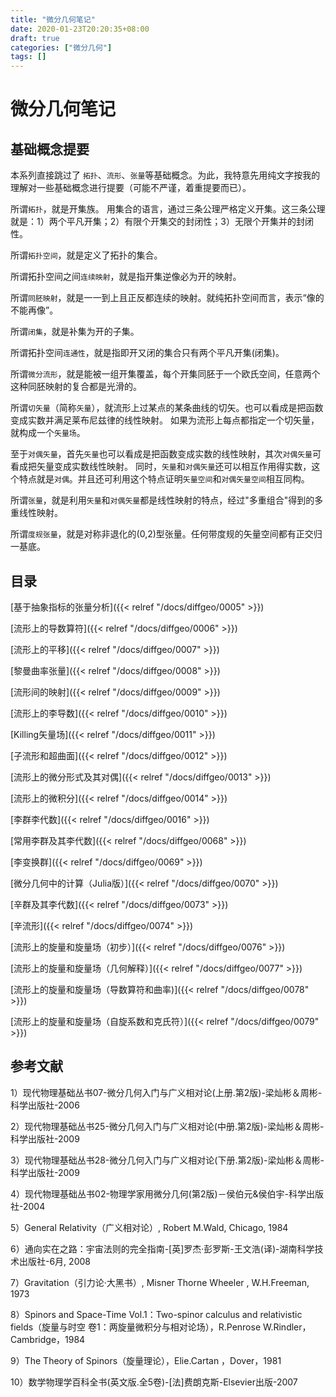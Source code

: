 ```yaml
---
title: "微分几何笔记"
date: 2020-01-23T20:20:35+08:00
draft: true
categories: ["微分几何"]
tags: []
---
```


# 微分几何笔记


## 基础概念提要

本系列直接跳过了 `拓扑`、`流形`、`张量`等基础概念。为此，我特意先用纯文字按我的理解对一些基础概念进行提要（可能不严谨，着重提要而已）。

所谓`拓扑`，就是开集族。 用集合的语言，通过三条公理严格定义开集。这三条公理就是：1）两个平凡开集；2）有限个开集交的封闭性；3）无限个开集并的封闭性。

所谓`拓扑空间`，就是定义了拓扑的集合。

所谓拓扑空间之间`连续映射`，就是指开集逆像必为开的映射。

<!--more-->

所谓`同胚映射`，就是一一到上且正反都连续的映射。就纯拓扑空间而言，表示“像的不能再像”。

所谓`闭集`，就是补集为开的子集。

所谓拓扑空间`连通性`，就是指即开又闭的集合只有两个平凡开集(闭集)。

所谓`微分流形`，就是能被一组开集覆盖，每个开集同胚于一个欧氏空间，任意两个这种同胚映射的复合都是光滑的。 

所谓`切矢量`（简称`矢量`），就流形上过某点的某条曲线的切矢。也可以看成是把函数变成实数并满足莱布尼兹律的线性映射。 如果为流形上每点都指定一个切矢量，就构成一个`矢量场`。

至于`对偶矢量`，首先`矢量`也可以看成是把函数变成实数的线性映射，其次`对偶矢量`可看成把矢量变成实数线性映射。  同时，`矢量`和`对偶矢量`还可以相互作用得实数，这个特点就是`对偶`。并且还可利用这个特点证明`矢量空间`和`对偶矢量空间`相互同构。

所谓`张量`，就是利用`矢量`和`对偶矢量`都是线性映射的特点，经过"多重组合"得到的多重线性映射。

所谓`度规张量`，就是对称非退化的(0,2)型张量。任何带度规的矢量空间都有正交归一基底。

## 目录

[基于抽象指标的张量分析]({{< relref "/docs/diffgeo/0005" >}})

[流形上的导数算符]({{< relref "/docs/diffgeo/0006" >}}) 

[流形上的平移]({{< relref "/docs/diffgeo/0007" >}}) 

[黎曼曲率张量]({{< relref "/docs/diffgeo/0008" >}}) 

[流形间的映射]({{< relref "/docs/diffgeo/0009" >}})

[流形上的李导数]({{< relref "/docs/diffgeo/0010" >}}) 

[Killing矢量场]({{< relref "/docs/diffgeo/0011" >}})  

[子流形和超曲面]({{< relref "/docs/diffgeo/0012" >}}) 

[流形上的微分形式及其对偶]({{< relref "/docs/diffgeo/0013" >}})

[流形上的微积分]({{< relref "/docs/diffgeo/0014" >}})

[李群李代数]({{< relref "/docs/diffgeo/0016" >}})  

[常用李群及其李代数]({{< relref "/docs/diffgeo/0068" >}}) 

[李变换群]({{< relref "/docs/diffgeo/0069" >}}) 

[微分几何中的计算（Julia版）]({{< relref "/docs/diffgeo/0070" >}}) 

[辛群及其李代数]({{< relref "/docs/diffgeo/0073" >}}) 

[辛流形]({{< relref "/docs/diffgeo/0074" >}})

[流形上的旋量和旋量场（初步）]({{< relref "/docs/diffgeo/0076" >}})

[流形上的旋量和旋量场（几何解释）]({{< relref "/docs/diffgeo/0077" >}})

[流形上的旋量和旋量场（导数算符和曲率)]({{< relref "/docs/diffgeo/0078" >}})

[流形上的旋量和旋量场（自旋系数和克氏符）]({{< relref "/docs/diffgeo/0079" >}})



## 参考文献

1）现代物理基础丛书07-微分几何入门与广义相对论(上册.第2版)-梁灿彬＆周彬-科学出版社-2006

2）现代物理基础丛书25-微分几何入门与广义相对论(中册.第2版)-梁灿彬＆周彬-科学出版社-2009

3）现代物理基础丛书28-微分几何入门与广义相对论(下册.第2版)-梁灿彬＆周彬-科学出版社-2009

4）现代物理基础丛书02-物理学家用微分几何(第2版)－侯伯元&侯伯宇-科学出版社-2004

5）General Relativity（广义相对论）, Robert M.Wald, Chicago, 1984

6）通向实在之路：宇宙法则的完全指南-[英]罗杰·彭罗斯-王文浩(译)-湖南科学技术出版社-6月, 2008

7）Gravitation（引力论·大黑书）, Misner Thorne Wheeler , W.H.Freeman, 1973

8）Spinors and Space-Time Vol.1：Two-spinor calculus and relativistic fields（旋量与时空 卷1：两旋量微积分与相对论场），R.Penrose W.Rindler，Cambridge，1984

9）The Theory of Spinors（旋量理论），Elie.Cartan ，Dover，1981

10）数学物理学百科全书(英文版.全5卷)-[法]费朗克斯-Elsevier出版-2007
